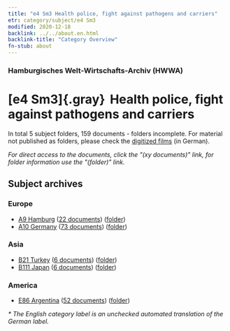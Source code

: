 ```yaml
---
title: "e4 Sm3 Health police, fight against pathogens and carriers"
etr: category/subject/e4 Sm3
modified: 2020-12-18
backlink: ../../about.en.html
backlink-title: "Category Overview"
fn-stub: about
---
```


### Hamburgisches Welt-Wirtschafts-Archiv (HWWA)
# [e4 Sm3]{.gray}&#8201; Health police, fight against pathogens and carriers&#160; 





In total 5 subject folders, 159 documents - folders incomplete.
For material not published as folders, please check the [digitized films](/film/h1_sh) (in German).

_For direct access to the documents, click the "(xy documents)" link, for folder information use the "(folder)" link._

## Subject archives



### Europe

- [A9 Hamburg](../../../geo/about.en.html#A9) (<a href="https://dfg-viewer.de/show/?tx_dlf[id]=https://pm20.zbw.eu/mets/sh/1409xx/140905/1442xx/144270/public.mets.en.xml" target="_blank">22 documents</a>) ([folder](http://purl.org/pressemappe20/folder/sh/140905,144270))
- [A10 Germany](../../../geo/about.en.html#A10) (<a href="https://dfg-viewer.de/show/?tx_dlf[id]=https://pm20.zbw.eu/mets/sh/1261xx/126128/1442xx/144270/public.mets.en.xml" target="_blank">73 documents</a>) ([folder](http://purl.org/pressemappe20/folder/sh/126128,144270))

### Asia

- [B21 Turkey](../../../geo/about.en.html#B21) (<a href="https://dfg-viewer.de/show/?tx_dlf[id]=https://pm20.zbw.eu/mets/sh/1411xx/141111/1442xx/144270/public.mets.en.xml" target="_blank">6 documents</a>) ([folder](http://purl.org/pressemappe20/folder/sh/141111,144270))
- [B111 Japan](../../../geo/about.en.html#B111) (<a href="https://dfg-viewer.de/show/?tx_dlf[id]=https://pm20.zbw.eu/mets/sh/1412xx/141272/1442xx/144270/public.mets.en.xml" target="_blank">6 documents</a>) ([folder](http://purl.org/pressemappe20/folder/sh/141272,144270))

### America

- [E86 Argentina](../../../geo/about.en.html#E86) (<a href="https://dfg-viewer.de/show/?tx_dlf[id]=https://pm20.zbw.eu/mets/sh/1416xx/141692/1442xx/144270/public.mets.en.xml" target="_blank">52 documents</a>) ([folder](http://purl.org/pressemappe20/folder/sh/141692,144270))


_* The English category label is an unchecked automated translation of the German label._

